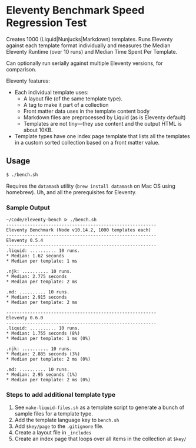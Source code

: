 # Eleventy Benchmark Speed Regression Test

Creates 1000 (Liquid|Nunjucks|Markdown) templates. Runs Eleventy against each template format individually and measures the Median Eleventy Runtime (over 10 runs) and Median Time Spent Per Template.

Can optionally run serially against multiple Eleventy versions, for comparison.

Eleventy features:
* Each individual template uses:
    - A layout file (of the same template type).
    - A tag to make it part of a collection
    - Front matter data uses in the template content body
    - Markdown files are preprocessed by Liquid (as is Eleventy default)
    - Templates are not tiny—they use content and the output HTML is about 10KB.
* Template types have one index page template that lists all the templates in a custom sorted collection based on a front matter value.

## Usage

```sh
$ ./bench.sh
```

Requires the `datamash` utility (`brew install datamash` on Mac OS using homebrew). Uh, and all the prerequisites for Eleventy.

### Sample Output

```
~/Code/eleventy-bench ᐅ ./bench.sh
---------------------------------------------------------
Eleventy Benchmark (Node v10.14.2, 1000 templates each)
---------------------------------------------------------
Eleventy 0.5.4
---------------------------------------------------------
.liquid: .......... 10 runs.
* Median: 1.62 seconds
* Median per template: 1 ms

.njk: .......... 10 runs.
* Median: 2.775 seconds
* Median per template: 2 ms

.md: .......... 10 runs.
* Median: 2.915 seconds
* Median per template: 2 ms

---------------------------------------------------------
Eleventy 0.6.0
---------------------------------------------------------
.liquid: .......... 10 runs.
* Median: 1.755 seconds (8%)
* Median per template: 1 ms (0%)

.njk: .......... 10 runs.
* Median: 2.885 seconds (3%)
* Median per template: 2 ms (0%)

.md: .......... 10 runs.
* Median: 2.95 seconds (1%)
* Median per template: 2 ms (0%)
```

### Steps to add additional template type

1. See `make-liquid-files.sh` as a template script to generate a bunch of sample files for a template type.
2. Add the template language key to `bench.sh`
3. Add `$key/page` to the `.gitignore` file.
4. Create a layout file in `_includes`
5. Create an index page that loops over all items in the collection at `$key/`
